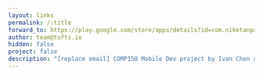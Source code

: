 ```yaml
---
layout: links
permalink: /:title
forward_to: https://play.google.com/store/apps/details?id=com.niketanpatel.mcandroid
author: team@tufts.io
hidden: false
project: false
description: "[replace email] COMP150 Mobile Dev project by Ivan Chen and Nik Patel. Source: https://github.com/niketanpatel/flippr-android"
---
```

